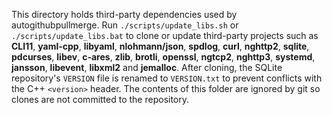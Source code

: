 This directory holds third-party dependencies used by autogithubpullmerge.
Run `./scripts/update_libs.sh` or `./scripts/update_libs.bat` to clone or update
third-party projects such as **CLI11**, **yaml-cpp**, **libyaml**, **nlohmann/json**,
**spdlog**, **curl**, **nghttp2**, **sqlite**, **pdcurses**, **libev**, **c-ares**,
**zlib**, **brotli**, **openssl**, **ngtcp2**, **nghttp3**, **systemd**,
**jansson**, **libevent**, **libxml2** and **jemalloc**. After cloning, the SQLite
repository's `VERSION` file is renamed to `VERSION.txt` to prevent conflicts
with the C++ `<version>` header. The contents of this folder are ignored by
git so clones are not committed to the repository.
